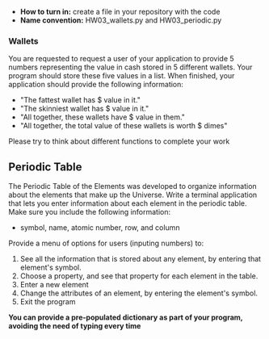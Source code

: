 * **How to turn in:** create a file in your repository with the code
* **Name convention:** HW03_wallets.py and HW03_periodic.py

### Wallets

You are requested to request a user of your application to provide 5 numbers representing the value in cash stored in 5 different wallets.
Your program should store these five values in a list.
When finished, your application should provide the following information:
* "The fattest wallet has $ value in it."
* "The skinniest wallet has $ value in it."
* "All together, these wallets have $ value in them."
* "All together, the total value of these wallets is worth $ dimes"

Please try to think about different functions to complete your work

## Periodic Table 

The Periodic Table of the Elements was developed to organize information about the elements that make up the Universe.
Write a terminal application that lets you enter information about each element in the periodic table.
Make sure you include the following information:
* symbol, name, atomic number, row, and column

Provide a menu of options for users (inputing numbers) to:
1. See all the information that is stored about any element, by entering that element's symbol.
2. Choose a property, and see that property for each element in the table.
3. Enter a new element
4. Change the attributes of an element, by entering the element's symbol.
5. Exit the program

**You can provide a pre-populated dictionary as part of your program, avoiding the need of typing every time**
